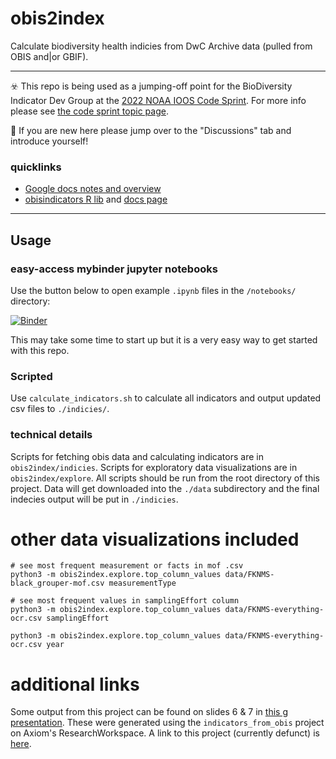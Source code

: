 # obis2index
Calculate biodiversity health indicies from DwC Archive data (pulled from OBIS and|or GBIF).

--------------------------------------------------------------------------

☣️ This repo is being used as a jumping-off point for the BioDiversity Indicator Dev Group at the [2022 NOAA IOOS Code Sprint](https://ioos.github.io/ioos-code-sprint/). For more info please see [the code sprint topic page](https://ioos.github.io/ioos-code-sprint/topics/04-biodiversity-indicator-development/).

📣 If you are new here please jump over to the "Discussions" tab and introduce yourself!

### quicklinks
* [Google docs notes and overview](https://docs.google.com/document/d/1MFLYjC9WrGIVvh-BjAyB5SGHEOQM53qT72kVVxvLrS0/edit#heading=h.bpphew97473p)
* [obisindicators R lib](https://github.com/marinebon/obisindicators) and [docs page](https://marinebon.org/obisindicators/)

--------------------------------------------------------------------------

## Usage
### easy-access mybinder jupyter notebooks
Use the button below to open example `.ipynb` files in the `/notebooks/` directory:

[![Binder](https://mybinder.org/badge_logo.svg)](https://mybinder.org/v2/gh/marinebon/obis2index/HEAD)

This may take some time to start up but it is a very easy way to get started with this repo.

### Scripted
Use `calculate_indicators.sh` to calculate all indicators and output updated csv files to `./indicies/`.

### technical details
Scripts for fetching obis data and calculating indicators are in `obis2index/indicies`.
Scripts for exploratory data visualizations are in `obis2index/explore`.
All scripts should be run from the root directory of this project.
Data will get downloaded into the `./data` subdirectory and the final indecies output will be put in `./indicies`.

# other data visualizations included
```
# see most frequent measurement or facts in mof .csv
python3 -m obis2index.explore.top_column_values data/FKNMS-black_grouper-mof.csv measurementType

# see most frequent values in samplingEffort column
python3 -m obis2index.explore.top_column_values data/FKNMS-everything-ocr.csv samplingEffort

python3 -m obis2index.explore.top_column_values data/FKNMS-everything-ocr.csv year
```

# additional links

Some output from this project can be found on slides 6 & 7 in [this g presentation](https://docs.google.com/presentation/d/1EBbswmn8SE4Ob9gaI_IoPZ8Pc24wGNTVZDGF3ck_gFo/edit?usp=sharing).
These were generated using the `indicators_from_obis` project on Axiom's ResearchWorkspace.
A link to this project (currently defunct) is [here](https://researchworkspace.com/project/5850658/files).

